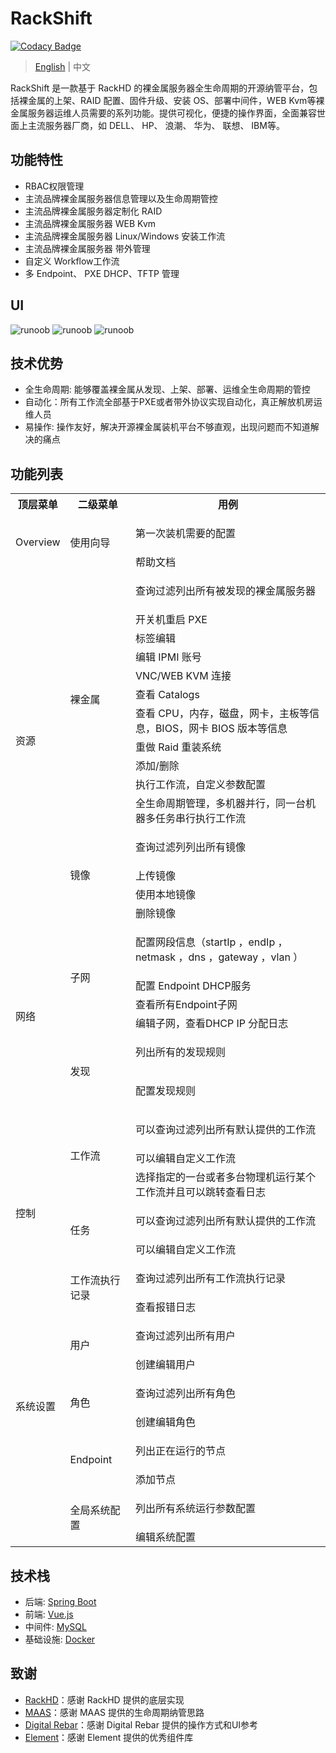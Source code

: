 # RackShift

[![Codacy Badge](https://api.codacy.com/project/badge/Grade/2d7d7a82829e4e4e80c0f2a9aa2397ca)](https://app.codacy.com/manual/rackshift/rackshift?utm_source=github.com&utm_medium=referral&utm_content=rackshift/rackshift&utm_campaign=Badge_Grade_Dashboard)

> [English](README_EN.md) | 中文

RackShift 是一款基于 RackHD 的裸金属服务器全生命周期的开源纳管平台，包括裸金属的上架、RAID 配置、固件升级、安装 OS、部署中间件，WEB Kvm等裸金属服务器运维人员需要的系列功能。提供可视化，便捷的操作界面，全面兼容世面上主流服务器厂商，如 DELL、 HP、 浪潮、 华为、 联想、 IBM等。

## 功能特性
- RBAC权限管理  
- 主流品牌裸金属服务器信息管理以及生命周期管控
- 主流品牌裸金属服务器定制化 RAID
- 主流品牌裸金属服务器 WEB Kvm
- 主流品牌裸金属服务器 Linux/Windows 安装工作流  
- 主流品牌裸金属服务器 带外管理
- 自定义 Workflow工作流
- 多 Endpoint、 PXE DHCP、TFTP 管理

## UI
 
![runoob](https://f2c-south.oss-cn-shenzhen.aliyuncs.com/RackHD-dont-del/RackHD%E4%B8%80%E9%94%AE%E5%8C%85/3.0/rs2.png)
![runoob](https://f2c-south.oss-cn-shenzhen.aliyuncs.com/RackHD-dont-del/RackHD%E4%B8%80%E9%94%AE%E5%8C%85/3.0/rs3.png)
![runoob](https://f2c-south.oss-cn-shenzhen.aliyuncs.com/RackHD-dont-del/RackHD%E4%B8%80%E9%94%AE%E5%8C%85/3.0/rs4.png)

## 技术优势
  
- 全生命周期: 能够覆盖裸金属从发现、上架、部署、运维全生命周期的管控
- 自动化：所有工作流全部基于PXE或者带外协议实现自动化，真正解放机房运维人员
- 易操作: 操作友好，解决开源裸金属装机平台不够直观，出现问题而不知道解决的痛点

## 功能列表

<table class="wrapped confluenceTable"><colgroup><col><col><col></colgroup><tbody><tr><th class="confluenceTh">顶层菜单</th><th class="confluenceTh">二级菜单</th><th class="confluenceTh">用例</th></tr><tr><td rowspan="2" class="confluenceTd">Overview</td><td rowspan="2" class="confluenceTd">使用向导</td><td class="confluenceTd"><p>第一次装机需要的配置</p></td></tr><tr><td colspan="1" class="confluenceTd">帮助文档</td></tr><tr><td rowspan="15" class="confluenceTd">资源<br><br></td><td rowspan="11" class="confluenceTd">裸金属</td><td class="confluenceTd"><p>查询过滤列出所有被发现的裸金属服务器</p></td></tr><tr><td colspan="1" class="confluenceTd">开关机重启 PXE</td></tr><tr><td colspan="1" class="confluenceTd">标签编辑</td></tr><tr><td colspan="1" class="confluenceTd">编辑 IPMI 账号</td></tr><tr><td colspan="1" class="confluenceTd">VNC/WEB KVM 连接</td></tr><tr><td colspan="1" class="confluenceTd">查看 Catalogs</td></tr><tr><td colspan="1" class="confluenceTd">查看 CPU，内存，磁盘，网卡，主板等信息，BIOS，网卡 BIOS 版本等信息</td></tr><tr><td colspan="1" class="confluenceTd">重做 Raid 重装系统</td></tr><tr><td colspan="1" class="confluenceTd">添加/删除</td></tr><tr><td colspan="1" class="confluenceTd">执行工作流，自定义参数配置</td></tr><tr><td colspan="1" class="confluenceTd">全生命周期管理，多机器并行，同一台机器多任务串行执行工作流</td></tr><tr><td rowspan="4" class="confluenceTd">镜像</td><td class="confluenceTd"><p>查询过滤列列出所有镜像</p></td></tr><tr><td colspan="1" class="confluenceTd">上传镜像</td></tr><tr><td colspan="1" class="confluenceTd">使用本地镜像</td></tr><tr><td colspan="1" class="confluenceTd">删除镜像</td></tr><tr><td rowspan="6" class="confluenceTd">网络</td><td rowspan="4" class="confluenceTd">子网</td><td class="confluenceTd"><p>配置网段信息（startIp ，endIp ，netmask ，dns ，gateway ，vlan ）</p></td></tr><tr><td colspan="1" class="confluenceTd">配置 Endpoint DHCP服务</td></tr><tr><td colspan="1" class="confluenceTd">查看所有Endpoint子网</td></tr><tr><td colspan="1" class="confluenceTd">编辑子网，查看DHCP IP 分配日志</td></tr><tr><td rowspan="2" class="confluenceTd">发现</td><td class="confluenceTd"><p>列出所有的发现规则</p></td></tr><tr><td colspan="1" class="confluenceTd"><p>配置发现规则</p></td></tr><tr><td rowspan="7" class="confluenceTd">控制</td><td rowspan="3" class="confluenceTd">工作流</td><td class="confluenceTd"><p>可以查询过滤列出所有默认提供的工作流</p></td></tr><tr><td colspan="1" class="confluenceTd">可以编辑自定义工作流</td></tr><tr><td colspan="1" class="confluenceTd">选择指定的一台或者多台物理机运行某个工作流并且可以跳转查看日志</td></tr><tr><td rowspan="2" class="confluenceTd">任务</td><td class="confluenceTd"><p>可以查询过滤列出所有默认提供的工作流</p></td></tr><tr><td colspan="1" class="confluenceTd">可以编辑自定义工作流</td></tr><tr><td rowspan="2" class="confluenceTd">工作流执行记录</td><td colspan="1" class="confluenceTd"><p>查询过滤列出所有工作流执行记录</p></td></tr><tr><td colspan="1" class="confluenceTd">查看报错日志</td></tr><tr><td rowspan="9" class="confluenceTd">系统设置<br><br><br><br><br></td></tr><tr><td rowspan="2" class="confluenceTd">用户</td><td colspan="1" class="confluenceTd"><p>查询过滤列出所有用户</p></td></tr><tr><td colspan="1" class="confluenceTd">创建编辑用户</td></tr><tr><td rowspan="2" class="confluenceTd">角色</td><td colspan="1" class="confluenceTd"><p>查询过滤列出所有角色</p></td></tr><tr><td colspan="1" class="confluenceTd">创建编辑角色</td></tr><tr><td rowspan="2" class="confluenceTd">Endpoint</td><td colspan="1" class="confluenceTd"><p>列出正在运行的节点</p></td></tr><tr><td colspan="1" class="confluenceTd">添加节点</td></tr><tr><td rowspan="2" class="confluenceTd">全局系统配置</td><td colspan="1" class="confluenceTd"><p>列出所有系统运行参数配置</p></td></tr><tr><td colspan="1" class="confluenceTd">编辑系统配置</td></tr></tbody></table>

<!-- # (详细的版本规划请参考 [版本路线图](https://github.com/metersphere/metersphere/blob/master/ROADMAP.md)-->

## 技术栈

- 后端: [Spring Boot](https://www.tutorialspoint.com/spring_boot/spring_boot_introduction.htm)
- 前端: [Vue.js](https://vuejs.org/)
- 中间件: [MySQL](https://www.mysql.com/)
- 基础设施: [Docker](https://www.docker.com/)

## 致谢

-  [RackHD](https://rackhd.github.io/)：感谢 RackHD 提供的底层实现
-  [MAAS](https://maas.io/)：感谢 MAAS 提供的生命周期纳管思路
-  [Digital Rebar](https://rackn.com/rebar/)：感谢 Digital Rebar 提供的操作方式和UI参考
-  [Element](https://element.eleme.cn/#/)：感谢 Element 提供的优秀组件库

